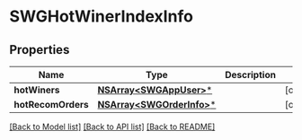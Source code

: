# SWGHotWinerIndexInfo

## Properties
Name | Type | Description | Notes
------------ | ------------- | ------------- | -------------
**hotWiners** | [**NSArray&lt;SWGAppUser&gt;***](SWGAppUser.md) |  | [optional] 
**hotRecomOrders** | [**NSArray&lt;SWGOrderInfo&gt;***](SWGOrderInfo.md) |  | [optional] 

[[Back to Model list]](../README.md#documentation-for-models) [[Back to API list]](../README.md#documentation-for-api-endpoints) [[Back to README]](../README.md)


